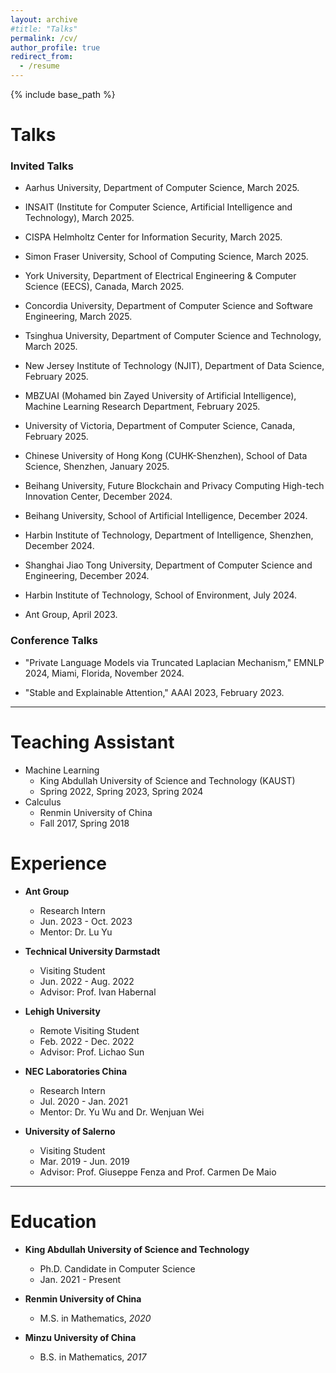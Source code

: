 ```yaml
---
layout: archive
#title: "Talks"
permalink: /cv/
author_profile: true
redirect_from:
  - /resume
---
```


{% include base_path %}


Talks
======

### Invited Talks

* Aarhus University, Department of Computer Science, March 2025.

* INSAIT (Institute for Computer Science, Artificial Intelligence and Technology), March 2025.

* CISPA Helmholtz Center for Information Security, March 2025.

* Simon Fraser University, School of Computing Science, March 2025.

* York University, Department of Electrical Engineering & Computer Science (EECS), Canada, March 2025.

* Concordia University, Department of Computer Science and Software Engineering, March 2025.

* Tsinghua University, Department of Computer Science and Technology, March 2025.

* New Jersey Institute of Technology (NJIT), Department of Data Science, February 2025.

* MBZUAI (Mohamed bin Zayed University of Artificial Intelligence), Machine Learning Research Department, February 2025.

* University of Victoria, Department of Computer Science, Canada, February 2025.

* Chinese University of Hong Kong (CUHK-Shenzhen), School of Data Science, Shenzhen, January 2025.

* Beihang University, Future Blockchain and Privacy Computing High-tech Innovation Center, December 2024.

* Beihang University, School of Artificial Intelligence, December 2024.

* Harbin Institute of Technology, Department of Intelligence, Shenzhen, December 2024.

* Shanghai Jiao Tong University, Department of Computer Science and Engineering, December 2024.

* Harbin Institute of Technology, School of Environment, July 2024.

* Ant Group, April 2023.

### Conference Talks

* "Private Language Models via Truncated Laplacian Mechanism," EMNLP 2024, Miami, Florida, November 2024.

* "Stable and Explainable Attention," AAAI 2023, February 2023.

<hr />


Teaching Assistant
======
- Machine Learning 
  - King Abdullah University of Science and Technology (KAUST)
  - Spring 2022, Spring 2023, Spring 2024
- Calculus
  - Renmin University of China
  - Fall 2017, Spring 2018


Experience
======
* <b>Ant Group</b>
  * Research Intern
  * Jun. 2023 - Oct. 2023
  * Mentor: Dr. Lu Yu

* <b>Technical University Darmstadt</b>
  * Visiting Student
  * Jun. 2022 - Aug. 2022
  * Advisor: Prof. Ivan Habernal

* <b>Lehigh University</b>
  * Remote Visiting Student
  * Feb. 2022 - Dec. 2022
  * Advisor: Prof. Lichao Sun

* <b>NEC Laboratories China</b>
  * Research Intern
  * Jul. 2020 - Jan. 2021
  * Mentor: Dr. Yu Wu and  Dr. Wenjuan Wei

* <b>University of Salerno</b>
  * Visiting Student
  * Mar. 2019 - Jun. 2019
  * Advisor: Prof. Giuseppe Fenza and Prof. Carmen De Maio

<hr />

Education
======
* <b>King Abdullah University of Science and Technology</b>
  * Ph.D. Candidate in Computer Science
  * Jan. 2021 - Present

* <b>Renmin University of China</b>
  * M.S. in Mathematics, <i>2020</i>

* <b>Minzu University of China</b>
  * B.S. in Mathematics, <i>2017</i>
